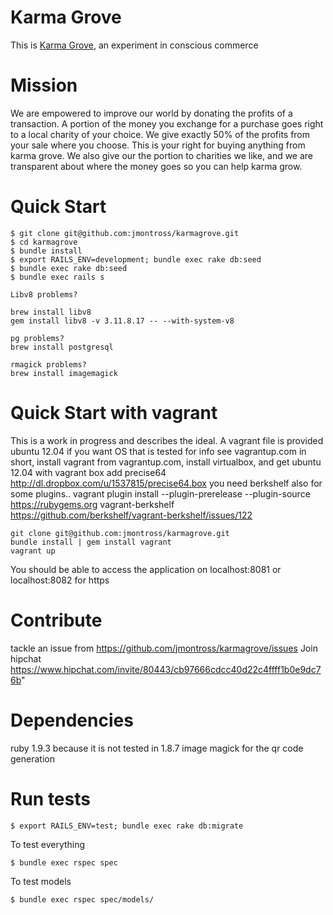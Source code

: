 Karma Grove
===========

This is [Karma Grove](http://www.karmagrove.com), an experiment in conscious commerce

Mission
===========

We are empowered to improve our world by donating the profits of a transaction. A portion of the money you exchange for a purchase goes right to a local charity of your choice.  We give exactly 50% of the profits from your sale where you choose. This is your right for buying anything from karma grove. We also give our the portion to charities we like, and we are transparent about where the money goes so you can help karma grow.

Quick Start
===========

```
$ git clone git@github.com:jmontross/karmagrove.git
$ cd karmagrove
$ bundle install
$ export RAILS_ENV=development; bundle exec rake db:seed
$ bundle exec rake db:seed
$ bundle exec rails s

Libv8 problems?  

brew install libv8
gem install libv8 -v 3.11.8.17 -- --with-system-v8

pg problems? 
brew install postgresql

rmagick problems? 
brew install imagemagick

```

Quick Start with vagrant
===========

This is a work in progress and describes the ideal.
A vagrant file is provided
ubuntu 12.04 if you want OS that is tested
for info see vagrantup.com
in short,  install vagrant from vagrantup.com, install virtualbox, and get ubuntu 12.04 with
vagrant box add precise64 http://dl.dropbox.com/u/1537815/precise64.box
you need berkshelf also for some plugins..
vagrant plugin install --plugin-prerelease --plugin-source https://rubygems.org vagrant-berkshelf
https://github.com/berkshelf/vagrant-berkshelf/issues/122

````
git clone git@github.com:jmontross/karmagrove.git
bundle install | gem install vagrant
vagrant up
````
You should be able to access the application on
localhost:8081
or
localhost:8082 for https


Contribute
===========
tackle an issue from https://github.com/jmontross/karmagrove/issues
Join hipchat https://www.hipchat.com/invite/80443/cb97666cdcc40d22c4ffff1b0e9dc76b"

Dependencies
===========

ruby 1.9.3 because it is not tested in 1.8.7
image magick for the qr code generation

Run tests
===========

```
$ export RAILS_ENV=test; bundle exec rake db:migrate
```

To test everything

```
$ bundle exec rspec spec
```
To test models

```
$ bundle exec rspec spec/models/
```

